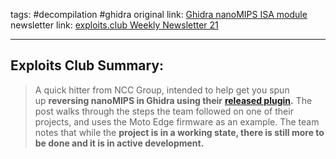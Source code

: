 tags: #decompilation #ghidra
original link:  [Ghidra nanoMIPS ISA module](https://research.nccgroup.com/2024/05/07/ghidra-nanomips-isa-module/?ref=blog.exploits.club)
newsletter link: [exploits.club Weekly Newsletter 21](https://blog.exploits.club/exploits-club-weekly-newsletter-21/)

---
## Exploits Club Summary:
> A quick hitter from NCC Group, intended to help get you spun up **reversing nanoMIPS in Ghidra using their** [**released plugin**](https://github.com/nccgroup/ghidra-nanomips?ref=blog.exploits.club)**.** The post walks through the steps the team followed on one of their projects, and uses the Moto Edge firmware as an example. The team notes that while the **project is in a working state, there is still more to be done and it is in active development.** 